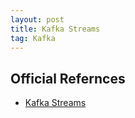 ```yaml
---
layout: post
title: Kafka Streams
tag: Kafka
---
```


## Official Refernces
* [Kafka Streams](https://kafka.apache.org/26/documentation/streams/)